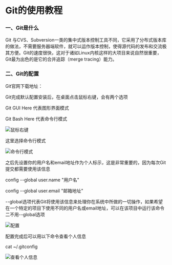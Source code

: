 # Git的使用教程

### 一、Git是什么

Git 与CVS、Subversion一类的集中式版本控制工具不同，它采用了分布式版本库的做法，不需要服务器端软件，就可以运作版本控制，使得源代码的发布和交流极其方便。Git的速度很快，这对于诸如Linux内核这样的大项目来说自然很重要，Git最为出色的是它的合并追踪（merge tracing）能力。

### 二、Git的配置

Git官网下载地址：

Git完成默认配置安装后，在桌面点击鼠标右键，会有两个选项

Git GUI Here 代表图形界面模式

Git Bash Here 代表命令行模式

![鼠标右键](https://upload-images.jianshu.io/upload_images/2552605-f67487a7e0461799?imageMogr2/auto-orient/strip%7CimageView2/2/w/430)

这里选择命令行模式

![命令行模式](https://upload-images.jianshu.io/upload_images/2552605-4850bae68858d20e?imageMogr2/auto-orient/strip%7CimageView2/2/w/595)

之后先设置你的用户名和email地址作为个人标示，这是非常重要的，因为每次Git提交都需要使用该信息

config --global user.name "用户名"

config --global user.email "邮箱地址"

--global选项代表Git将使用该信息来处理你在系统中所做的一切操作，如果希望在一个特定的项目下使用不同的用户名或email地址，可以在该项目中运行该命令二不用--global选项

![配置](https://upload-images.jianshu.io/upload_images/2552605-c7dbbac5cafce8f2?imageMogr2/auto-orient/strip%7CimageView2/2/w/595)

配置完成后可以用以下命令查看个人信息

cat ~/.gitconfig

![查看个人信息](https://upload-images.jianshu.io/upload_images/2552605-3ea24abc85ee707d?imageMogr2/auto-orient/strip%7CimageView2/2/w/595)

